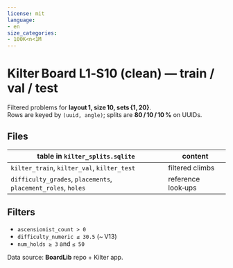 ```yaml
---
license: mit
language:
- en
size_categories:
- 100K<n<1M
---
```


# Kilter Board L1‑S10 (clean) — train / val / test

Filtered problems for **layout 1, size 10, sets {1, 20}**.  
Rows are keyed by `(uuid, angle)`; splits are **80 / 10 / 10 %** on UUIDs.

## Files
| table in `kilter_splits.sqlite` | content |
| --- | --- |
| `kilter_train`, `kilter_val`, `kilter_test` | filtered climbs |
| `difficulty_grades`, `placements`, `placement_roles`, `holes` | reference look‑ups |

## Filters
* `ascensionist_count > 0`
* `difficulty_numeric ≤ 30.5` (~ V13)
* `num_holds ≥ 3` and `≤ 50`

Data source: **BoardLib** repo + Kilter app.